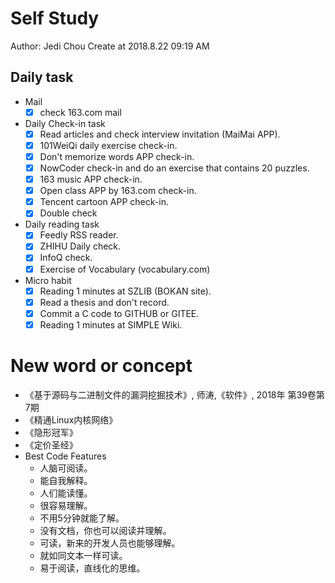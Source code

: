 # Self Study

Author: Jedi Chou
Create at 2018.8.22 09:19 AM

## Daily task

* Mail
  -[x] check 163.com mail

* Daily Check-in task
  -[x] Read articles and check interview invitation (MaiMai APP).
  -[x] 101WeiQi daily exercise check-in.
  -[x] Don't memorize words APP check-in.
  -[x] NowCoder check-in and do an exercise that contains 20 puzzles.
  -[x] 163 music APP check-in.
  -[x] Open class APP by 163.com check-in.
  -[x] Tencent cartoon APP check-in.
  -[x] Double check
  
* Daily reading task
  -[x] Feedly RSS reader.
  -[x] ZHIHU Daily check.
  -[x] InfoQ check.
  -[x] Exercise of Vocabulary (vocabulary.com)
  
* Micro habit
  -[x] Reading 1 minutes at SZLIB (BOKAN site).
  -[x] Read a thesis and don't record.
  -[x] Commit a C code to GITHUB or GITEE.
  -[x] Reading 1 minutes at SIMPLE Wiki.
  
# New word or concept

* 《基于源码与二进制文件的漏洞挖掘技术》, 师涛,《软件》, 2018年 第39卷第7期
* 《精通Linux内核网络》
* 《隐形冠军》
* 《定价圣经》
* Best Code Features
  - 人脑可阅读。
  - 能自我解释。
  - 人们能读懂。
  - 很容易理解。
  - 不用5分钟就能了解。
  - 没有文档，你也可以阅读并理解。
  - 可读，新来的开发人员也能够理解。
  - 就如同文本一样可读。
  - 易于阅读，直线化的思维。